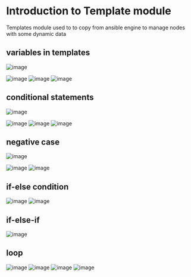 Introduction to Template module
================================
Templates module used to to copy from ansible engine to manage nodes with some dynamic data

variables in templates
------------------------
![image](https://user-images.githubusercontent.com/53966749/200120167-cabfad52-e218-4957-b179-52afe50e5ad9.png)


![image](https://user-images.githubusercontent.com/53966749/200119999-c9ecf153-1bfe-4b9e-8eab-21227ebbcf96.png)
![image](https://user-images.githubusercontent.com/53966749/200120028-9b6b490f-1d2a-433c-b629-0510d2334e15.png)
![image](https://user-images.githubusercontent.com/53966749/200120044-e6946693-6aa8-4b40-a9fa-f1306a4fa613.png)

conditional statements
----------------------
![image](https://user-images.githubusercontent.com/53966749/200120481-81c287af-f023-463f-9d8f-85a32c765445.png)

![image](https://user-images.githubusercontent.com/53966749/200120511-deb38339-7193-44d3-9f92-6ac570c4fe77.png)
![image](https://user-images.githubusercontent.com/53966749/200120535-63b100a7-9976-4df8-98b9-dd5a79e7c845.png)
![image](https://user-images.githubusercontent.com/53966749/200120559-4031a6f1-a668-43a5-b81e-aacac0943601.png)

negative case
------------

![image](https://user-images.githubusercontent.com/53966749/200120591-b1da5753-197b-42c1-845c-df30354f5a32.png)

![image](https://user-images.githubusercontent.com/53966749/200120581-86b9201d-2854-4e41-a53c-047c2e3f9cf8.png)
![image](https://user-images.githubusercontent.com/53966749/200120611-39fd6f2d-bb77-4c2c-b880-7dcb317dd853.png)

if-else condition
----------------
![image](https://user-images.githubusercontent.com/53966749/200120660-eb84612e-5146-4329-99c4-4d3c04324d85.png)
![image](https://user-images.githubusercontent.com/53966749/200120705-e8d42041-f124-4461-b494-12ecc5f037c0.png)

if-else-if
-----------
![image](https://user-images.githubusercontent.com/53966749/200120748-9b9bff69-5bf8-4ae4-abf6-3c60ac9917fc.png)

loop
----
![image](https://user-images.githubusercontent.com/53966749/200120814-2406b431-951c-4518-bd05-5bc1149e7c53.png)
![image](https://user-images.githubusercontent.com/53966749/200120839-d2a53dcb-8f0b-4935-89af-37d1eb11a56e.png)
![image](https://user-images.githubusercontent.com/53966749/200120882-9b15b48e-17fa-481a-8f57-c2c60d77faca.png)
![image](https://user-images.githubusercontent.com/53966749/200120904-0f46bcb8-243a-44c5-89e9-2f0b105e41c6.png)


